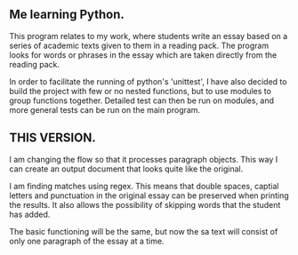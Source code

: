 ## Me learning Python.

This program relates to my work, where students write an essay based on a series of academic texts given to them in a reading pack. 
The program looks for words or phrases in the essay which are taken directly from the reading pack.

In order to facilitate the running of python's 'unittest', I have also decided to build the project with few or no nested functions, but to use modules to group functions together. Detailed test can then be run on modules, and more general tests can be run on the main program.

## THIS VERSION.

I am changing the flow so that it processes paragraph objects. This way I can create an output document that looks quite like the original.

I am finding matches using regex. This means that double spaces, captial letters and punctuation in the original essay can be preserved when printing the results. It also allows the possibility of skipping words that the student has added.

The basic functioning will be the same, but now the sa text will consist of only one paragraph of the essay at a time.
